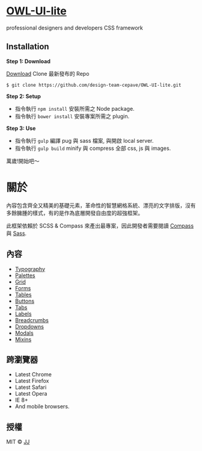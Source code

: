 [OWL-UI-lite](https://github.com/design-team-cepave/OWL-UI-lite)
=========================

professional designers and developers CSS framework

Installation
-------------------------
**Step 1: Download**

[Download](https://github.com/design-team-cepave/OWL-UI-lite) Clone 最新發布的 Repo

``$ git clone https://github.com/design-team-cepave/OWL-UI-lite.git``

**Step 2: Setup**

* 指令執行 ``npm install`` 安裝所需之 Node package.
* 指令執行 ``bower install`` 安裝專案所需之 plugin.

**Step 3: Use**

* 指令執行 ``gulp`` 編譯 pug 與 sass 檔案, 與開啟 local server.
* 指令執行 ``gulp build`` minify 與 compress 全部 css, js 與 images.

萬歲!開始吧～

關於
========================

內容包含齊全又精美的基礎元素，革命性的智慧網格系統、漂亮的文字排版，沒有多餘臃腫的樣式，有的是作為底層開發自由度的超強框架。

此框架依賴於 SCSS & Compass 來產出最專案，因此開發者需要閱讀 [Compass](http://compass-style.org/) 與 [Sass](http://sass-lang.com/).

內容
-------------------------

* [Typography](http://design.cepave.com/owl-ui-lite/docs/typography/index.html)
* [Palettes](http://design.cepave.com/owl-ui-lite/docs/palettes/index.html)
* [Grid](http://design.cepave.com/owl-ui-lite/docs/grid/index.html)
* [Forms](http://design.cepave.com/owl-ui-lite/docs/forms/index.html)
* [Tables](http://design.cepave.com/owl-ui-lite/docs/tables/index.html)
* [Buttons](http://design.cepave.com/owl-ui-lite/docs/buttons/index.html)
* [Tabs](http://design.cepave.com/owl-ui-lite/docs/tabs/index.html)
* [Labels](http://design.cepave.com/owl-ui-lite/docs/labels/index.html)
* [Breadcrumbs](http://design.cepave.com/owl-ui-lite/docs/breadcrumbs/index.html)
* [Dropdowns](http://design.cepave.com/owl-ui-lite/docs/dropdowns/index.html)
* [Modals](http://design.cepave.com/owl-ui-lite/docs/modals/index.html)
* [Mixins](#)


跨瀏覽器
-------------------------
* Latest Chrome
* Latest Firefox
* Latest Safari
* Latest Opera
* IE 8+
* And mobile browsers.

授權
-------------------------
MIT © [JJ](https://github.com/jerrysdesign)
